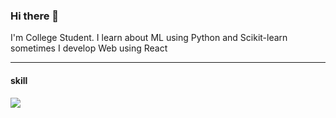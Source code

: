 ### Hi there 👋 
I'm College Student. I learn about ML using Python and Scikit-learn
sometimes I develop Web using React

---

#### skill
<img src="https://img.shields.io/badge/-python-blue?style=python&logo=python&logoColor=white"/>



<!--
**wonchan-lee/wonchan-lee** is a ✨ _special_ ✨ repository because its `README.md` (this file) appears on your GitHub profile.

Here are some ideas to get you started:

- 🔭 I’m currently working on ...
- 🌱 I’m currently learning ...
- 👯 I’m looking to collaborate on ...
- 🤔 I’m looking for help with ...
- 💬 Ask me about ...
- 📫 How to reach me: ...
- 😄 Pronouns: ...
- ⚡ Fun fact: ...
-->
